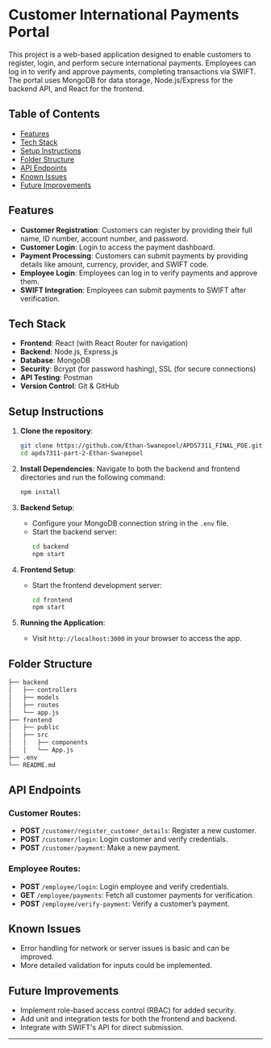 # Customer International Payments Portal

This project is a web-based application designed to enable customers to register, login, and perform secure international payments. Employees can log in to verify and approve payments, completing transactions via SWIFT. The portal uses MongoDB for data storage, Node.js/Express for the backend API, and React for the frontend. 

## Table of Contents
- [Features](#features)
- [Tech Stack](#tech-stack)
- [Setup Instructions](#setup-instructions)
- [Folder Structure](#folder-structure)
- [API Endpoints](#api-endpoints)
- [Known Issues](#known-issues)
- [Future Improvements](#future-improvements)

## Features
- **Customer Registration**: Customers can register by providing their full name, ID number, account number, and password.
- **Customer Login**: Login to access the payment dashboard.
- **Payment Processing**: Customers can submit payments by providing details like amount, currency, provider, and SWIFT code.
- **Employee Login**: Employees can log in to verify payments and approve them.
- **SWIFT Integration**: Employees can submit payments to SWIFT after verification.

## Tech Stack
- **Frontend**: React (with React Router for navigation)
- **Backend**: Node.js, Express.js
- **Database**: MongoDB
- **Security**: Bcrypt (for password hashing), SSL (for secure connections)
- **API Testing**: Postman
- **Version Control**: Git & GitHub

## Setup Instructions

1. **Clone the repository**:
   ```bash
   git clone https://github.com/Ethan-Swanepoel/APDS7311_FINAL_POE.git
   cd apds7311-part-2-Ethan-Swanepoel
   ```

2. **Install Dependencies**:
   Navigate to both the backend and frontend directories and run the following command:
   ```bash
   npm install
   ```

3. **Backend Setup**:
   - Configure your MongoDB connection string in the `.env` file.
   - Start the backend server:
     ```bash
     cd backend
     npm start
     ```

4. **Frontend Setup**:
   - Start the frontend development server:
     ```bash
     cd frontend
     npm start
     ```

5. **Running the Application**:
   - Visit `http://localhost:3000` in your browser to access the app.

## Folder Structure
```bash
├── backend
│   ├── controllers
│   ├── models
│   ├── routes
│   └── app.js
├── frontend
│   ├── public
│   ├── src
│   │   ├── components
│   │   └── App.js
├── .env
└── README.md
```

## API Endpoints
### Customer Routes:
- **POST** `/customer/register_customer_details`: Register a new customer.
- **POST** `/customer/login`: Login customer and verify credentials.
- **POST** `/customer/payment`: Make a new payment.

### Employee Routes:
- **POST** `/employee/login`: Login employee and verify credentials.
- **GET** `/employee/payments`: Fetch all customer payments for verification.
- **POST** `/employee/verify-payment`: Verify a customer’s payment.

## Known Issues
- Error handling for network or server issues is basic and can be improved.
- More detailed validation for inputs could be implemented.

## Future Improvements
- Implement role-based access control (RBAC) for added security.
- Add unit and integration tests for both the frontend and backend.
- Integrate with SWIFT's API for direct submission.

---

